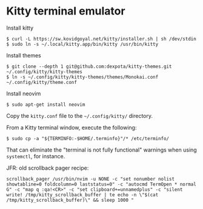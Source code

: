 # Kitty terminal emulator

Install kitty
```shell
$ curl -L https://sw.kovidgoyal.net/kitty/installer.sh | sh /dev/stdin
$ sudo ln -s ~/.local/kitty.app/bin/kitty /usr/bin/kitty
```

Install themes
```shell
$ git clone --depth 1 git@github.com:dexpota/kitty-themes.git ~/.config/kitty/kitty-themes
$ ln -s ~/.config/kitty/kitty-themes/themes/Monokai.conf ~/.config/kitty/theme.conf
```

Install neovim
```shell
$ sudo apt-get install neovim
```

Copy the `kitty.conf` file to the `~/.config/kitty/` directory.

From a Kitty terminal window, execute the following:
```shell
$ sudo cp -a "${TERMINFO:-$HOME/.terminfo}"/* /etc/terminfo/
```
That can eliminate the "terminal is not fully functional" warnings when using
`systemctl`, for instance.

JFR: old scrollback pager recipe:
```
scrollback_pager /usr/bin/nvim -u NONE -c "set nonumber nolist showtabline=0 foldcolumn=0 laststatus=0" -c "autocmd TermOpen * normal G" -c "map q :qa!<CR>" -c "set clipboard+=unnamedplus" -c "silent write! /tmp/kitty_scrollback_buffer | te echo -n \"$(cat /tmp/kitty_scrollback_buffer)\" && sleep 1000 "
```
